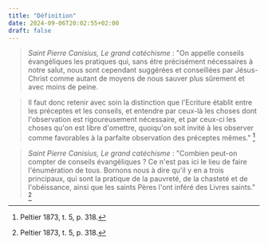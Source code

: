 ```yaml
---
title: "Définition"
date: 2024-09-06T20:02:55+02:00
draft: false
---
```



> *Saint Pierre Canisius, Le grand catéchisme* : "On appelle conseils évangéliques les pratiques qui, sans étre précisément nécessaires à notre salut, nous sont cependant suggérées et conseillées par Jésus-Christ comme autant de moyens de nous sauver plus sûrement et avec moins de peine. 

> Il faut donc retenir avec soin la distinction que l'Ecriture établit entre les préceptes et les conseils, et entendre par ceux-là les choses dont l'observation est rigoureusement nécessaire, et par ceux-ci les choses qu'on est libre d'omettre, quoiqu'on soit invité à les observer comme favorables à la parfaite observation des préceptes mêmes." [^1]

[^1]: Peltier 1873, t. 5, p. 318.

> *Saint Pierre Canisius, Le grand catéchisme* : "Combien peut-on compter de conseils évangéliques ? Ce n'est pas ici le lieu de faire l'énumération de tous. Bornons nous à dire qu'il y en a trois principaux, qui sont la pratique de la pauvreté, de la chasteté et de l'obéissance, ainsi que les saints Pères l'ont inféré des Livres saints." [^1]

[^1]: Peltier 1873, t. 5, pp. 329-330.
